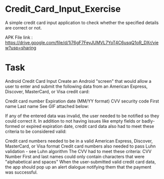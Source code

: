 # Credit_Card_Input_Exercise
A simple credit card input application to check whether the specified details are correct or not.


APK File link : https://drive.google.com/file/d/1i76gF7FeyJUMVL7YoT4C6usqQ1oR_DXr/view?usp=sharing

# Task
Android Credit Card Input
Create an Android "screen" that would allow a user to enter and submit the following data from an American Express, Discover, MasterCard, or Visa credit card:

Credit card number
Expiration date (MM/YY format)
CVV security code
First name
Last name
See GIF attached below:



If any of the entered data was invalid, the user needed to be notified so they could correct it. In addition to not having issues like empty fields or badly-formed or expired expiration date, credit card data also had to meet these criteria to be considered valid:

Credit card numbers needed to be in a valid American Express, Discover, MasterCard, or Visa format 
Credit card numbers also needed to pass Luhn validation - see Luhn algorithm
The CVV had to meet these criteria: CVV Number
First and last names could only contain characters that were "alphabetical and spaces"
When the user-submitted valid credit card data, the app should pop up an alert dialogue notifying them that the payment was successful.
